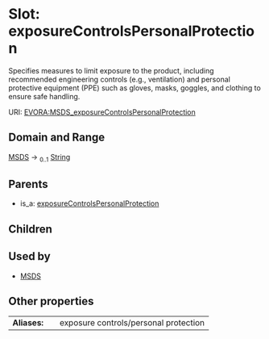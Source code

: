 
# Slot: exposureControlsPersonalProtection

Specifies measures to limit exposure to the product, including recommended engineering controls (e.g., ventilation) and personal protective equipment (PPE) such as gloves, masks, goggles, and clothing to ensure safe handling.

URI: [EVORA:MSDS_exposureControlsPersonalProtection](https://evora-project.eu/MSDS_exposureControlsPersonalProtection)


## Domain and Range

[MSDS](MSDS.md) &#8594;  <sub>0..1</sub> [String](types/String.md)

## Parents

 *  is_a: [exposureControlsPersonalProtection](exposureControlsPersonalProtection.md)

## Children


## Used by

 * [MSDS](MSDS.md)

## Other properties

|  |  |  |
| --- | --- | --- |
| **Aliases:** | | exposure controls/personal protection |